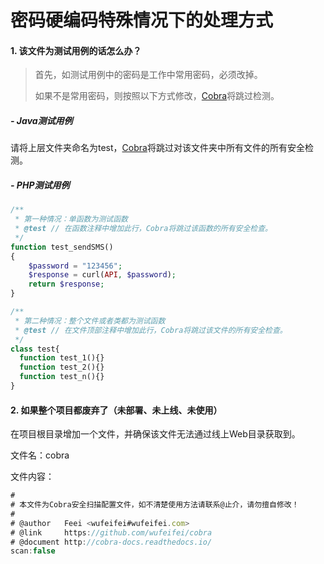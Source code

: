 # 密码硬编码特殊情况下的处理方式

#### 1. 该文件为测试用例的话怎么办？

> 首先，如测试用例中的密码是工作中常用密码，必须改掉。
>
> 如果不是常用密码，则按照以下方式修改，[Cobra](https://github.com/wufeifei/cobra)将跳过检测。

##### - Java测试用例

请将上层文件夹命名为test，[Cobra](https://github.com/wufeifei/cobra)将跳过对该文件夹中所有文件的所有安全检测。



##### - PHP测试用例

```php
/**
 * 第一种情况：单函数为测试函数
 * @test // 在函数注释中增加此行，Cobra将跳过该函数的所有安全检查。
 */
function test_sendSMS()
{
	$password = "123456";
  	$response = curl(API, $password);
  	return $response;
}
```

```php
/**
 * 第二种情况：整个文件或者类都为测试函数
 * @test // 在文件顶部注释中增加此行，Cobra将跳过该文件的所有安全检查。
 */
class test{
  function test_1(){}
  function test_2(){}
  function test_n(){}
}
```

#### 2. 如果整个项目都废弃了（未部署、未上线、未使用）

在项目根目录增加一个文件，并确保该文件无法通过线上Web目录获取到。

文件名：cobra

文件内容：

```javascript
#
# 本文件为Cobra安全扫描配置文件，如不清楚使用方法请联系@止介，请勿擅自修改！
#
# @author   Feei <wufeifei#wufeifei.com>
# @link     https://github.com/wufeifei/cobra
# @document http://cobra-docs.readthedocs.io/
scan:false
```